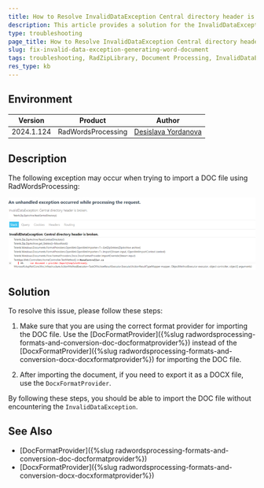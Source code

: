 ```yaml
---
title: How to Resolve InvalidDataException Central directory header is broken
description: This article provides a solution for the InvalidDataException that occurs when trying to import a DOC file using RadWordsProcessing
type: troubleshooting
page_title: How to Resolve InvalidDataException Central directory header is broken
slug: fix-invalid-data-exception-generating-word-document
tags: troubleshooting, RadZipLibrary, Document Processing, InvalidDataException
res_type: kb
---
```


## Environment

| Version | Product | Author | 
| --- | --- | ---- | 
| 2024.1.124 | RadWordsProcessing |[Desislava Yordanova](https://www.telerik.com/blogs/author/desislava-yordanova)| 

## Description

The following exception may occur when trying to import a DOC file using RadWordsProcessing:

![InvalidDataException](images/InvalidDataException.png)   


## Solution

To resolve this issue, please follow these steps:

1. Make sure that you are using the correct format provider for importing the DOC file. Use the [DocFormatProvider]({%slug radwordsprocessing-formats-and-conversion-doc-docformatprovider%}) instead of the [DocxFormatProvider]({%slug radwordsprocessing-formats-and-conversion-docx-docxformatprovider%}) for importing the DOC file.

2. After importing the document, if you need to export it as a DOCX file, use the `DocxFormatProvider`.

By following these steps, you should be able to import the DOC file without encountering the `InvalidDataException`.

## See Also

* [DocFormatProvider]({%slug radwordsprocessing-formats-and-conversion-doc-docformatprovider%})
* [DocxFormatProvider]({%slug radwordsprocessing-formats-and-conversion-docx-docxformatprovider%})

